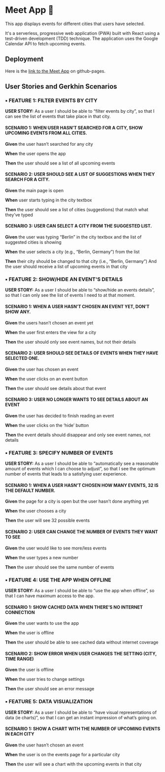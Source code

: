 # Meet App :pushpin:
This app displays events for different cities that users have selected.

It's a serverless, progressive web application (PWA) built with React using a test-driven
development (TDD) technique. The application uses the Google Calendar API to fetch
upcoming events.

## Deployment

Here is the [link to the Meet App](https://adstrat.github.io/meet/) on github-pages.

##  User Stories and Gerkhin Scenarios

### :black_small_square: FEATURE 1: FILTER EVENTS BY CITY

**USER STORY:**
As a user
I should be able to “filter events by city”,
so that I can see the list of events that take place in that city.

#### SCENARIO 1: WHEN USER HASN’T SEARCHED FOR A CITY, SHOW UPCOMING EVENTS FROM ALL CITIES.

**Given** the user hasn’t searched for any city

**When** the user opens the app

**Then** the user should see a list of all upcoming events

#### SCENARIO 2: USER SHOULD SEE A LIST OF SUGGESTIONS WHEN THEY SEARCH FOR A CITY.

**Given** the main page is open

**When** user starts typing in the city textbox

**Then** the user should see a list of cities (suggestions) that match what they’ve typed

#### SCENARIO 3: USER CAN SELECT A CITY FROM THE SUGGESTED LIST.

**Given** the user was typing “Berlin” in the city textbox and the list of suggested cities is showing

**When** the user selects a city (e.g., “Berlin, Germany”) from the list

**Then** their city should be changed to that city (i.e., “Berlin, Germany”)
And the user should receive a list of upcoming events in that city

### :black_small_square: FEATURE 2: SHOW/HIDE AN EVENT'S DETAILS 

**USER STORY:**
As a user
I should be able to “show/hide an events details”,
so that I can only see the list of events I need to at that moment.

#### SCENARIO 1: WHEN A USER HASN’T CHOSEN AN EVENT YET, DON’T SHOW ANY.

**Given** the users hasn’t chosen an event yet

**When** the user first enters the view for a city

**Then** the user should only see event names, but not their details

#### SCENARIO 2: USER SHOULD SEE DETAILS OF EVENTS WHEN THEY HAVE SELECTED ONE.

**Given** the user has chosen an event

**When** the user clicks on an event button

**Then** the user should see details about that event

#### SCENARIO 3: USER NO LONGER WANTS TO SEE DETAILS ABOUT AN EVENT

**Given** the user has decided to finish reading an event

**When** the user clicks on the ‘hide’ button

**Then** the event details should disappear and only see event names, not details


### :black_small_square: FEATURE 3: SPECIFY NUMBER OF EVENTS 

**USER STORY:**
As a user
I should be able to “automatically see a reasonable amount of events which I can choose to adjust”,
so that I see the optimum number of events that leads to a satisfying user experience.

#### SCENARIO 1: WHEN A USER HASN’T CHOSEN HOW MANY EVENTS, 32 IS THE DEFAULT NUMBER.

**Given** the page for a city is open but the user hasn’t done anything yet

**When** the user chooses a city

**Then** the user will see 32 possible events

#### SCENARIO 2: USER CAN CHANGE THE NUMBER OF EVENTS THEY WANT TO SEE

**Given** the user would like to see more/less events

**When** the user types a new number

**Then** the user should see the same number of events

### :black_small_square: FEATURE 4: USE THE APP WHEN OFFLINE 

**USER STORY:**
As a user
I should be able to “use the app when offline”,
so that I can have maximum access to the app.

#### SCENARIO 1: SHOW CACHED DATA WHEN THERE’S NO INTERNET CONNECTION

**Given** the user wants to use the app

**When** the user is offline

**Then** the user should be able to see cached data without internet coverage

#### SCENARIO 2: SHOW ERROR WHEN USER CHANGES THE SETTING (CITY, TIME RANGE)

**Given** the user is offline

**When** the user tries to change settings

**Then** the user should see an error message

### :black_small_square: FEATURE 5: DATA VISUALIZATION 

**USER STORY:**
As a user
I should be able to “have visual representations of data (ie charts)”,
so that I can get an instant impression of what’s going on.

#### SCENARIO 1: SHOW A CHART WITH THE NUMBER OF UPCOMING EVENTS IN EACH CITY

**Given** the user hasn’t chosen an event

**When** the user is on the events page for a particular city

**Then** the user will see a chart with the upcoming events in that city

